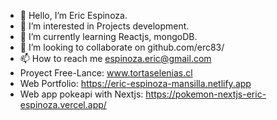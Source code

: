 - 👋 Hello, I’m Eric Espinoza.
- 👀 I’m interested in Projects development.
- 🌱 I’m currently learning Reactjs, mongoDB.
- 💞️ I’m looking to collaborate on github.com/erc83/
- 📫 How to reach me espinoza.eric@gmail.com
- Proyect Free-Lance: www.tortaselenias.cl
- Web Portfolio: https://eric-espinoza-mansilla.netlify.app
- Web app pokeapi with Nextjs: https://pokemon-nextjs-eric-espinoza.vercel.app/


<!---
erc83/erc83 is a ✨ special ✨ repository because its `README.md` (this file) appears on your GitHub profile.
You can click the Preview link to take a look at your changes.
--->
